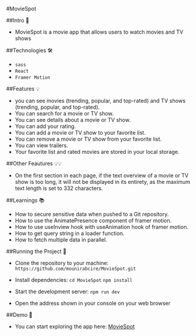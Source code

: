 #MovieSpot

##Intro 🚀
- MovieSpot is a movie app that allows users to watch movies and TV shows

##Technologies 🛠️
- `sass`
- `React`
- `Framer Motion`

##Features 💡
- you can see movies (trending, popular, and top-rated) and TV shows (trending, popular, and top-rated).
- You can search for a movie or TV show.
- You can see details about a movie or TV show.
- You can add your rating.
- You can add a movie or TV show to your favorite list.
- You can remove a movie or TV show from your favorite list.
- You can view trailers.
- Your favorite list and rated movies are stored in your local storage.

##Other Feautures 💡💡
- On the first section in each page, if the text overview of a movie or TV show is too long, it will not be displayed in its entirety, as the maximum text length is set to 332 characters.

##Learnings 📚
- How to secure sensitive data when pushed to a Git repository.
- How to use the AnimatePresence component of framer motion.
- How to use useInview hook with useAnimation hook of framer motion.
- How to get query string in a loader function.
- How to fetch multiple data in parallel.

##Running the Project 🚦
- Clone the repository to your machine: `https://github.com/mounirabcire/MovieSpot.git`

- Install dependencies: `cd MovieSpot`  `npm install`

- Start the development server:  `npm run dev`

- Open the address shown in your console on your web browser

##Demo 📸
- You can start exploring the app here: [MovieSpot](http://moviesspot.vercel.app "MovieSpot")